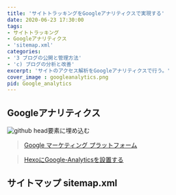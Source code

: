 ```yaml
---
title: 'サイトトラッキングをGoogleアナリティクスで実現する'
date: 2020-06-23 17:30:00
tags:
- サイトトラッキング
- Googleアナリティクス
- 'sitemap.xml'
categories:
- '3 ブログの公開と管理方法'
- 'c) ブログの分析と改善'
excerpt: 'サイトのアクセス解析をGoogleアナリティクスで行う。'
cover_image : googleanalytics.png
pid: Google_analytics
---
```


## Googleアナリティクス
![github](https://burturki.sirv.com/diy/github.png?w=300)
head要素に埋め込む

> [Google マーケティング プラットフォーム](https://marketingplatform.google.com/home?utm_campaign=SuiteHeader&utm_source=UniversalPicker&utm_medium=platformHomeButton&authuser=0)

> [HexoにGoogle-Analyticsを設置する]([https://azriton.github.io/2016/12/20/Hexo%E3%81%ABGoogle-Analytics%E3%82%92%E8%A8%AD%E7%BD%AE%E3%81%99%E3%82%8B/)

## サイトマップ sitemap.xml
